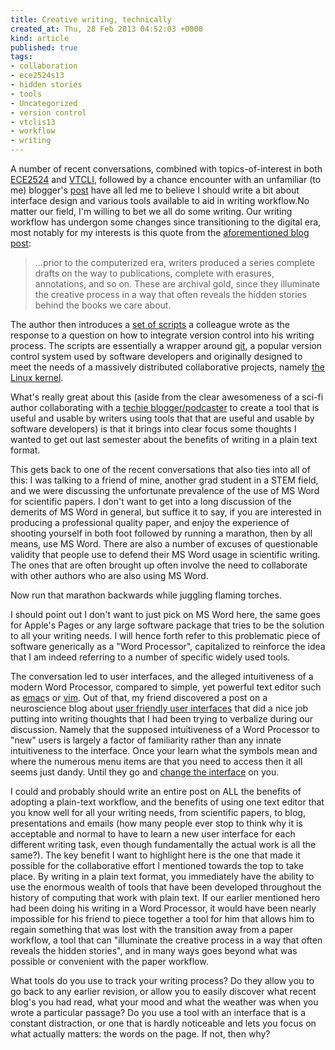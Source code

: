```yaml
---
title: Creative writing, technically
created_at: Thu, 28 Feb 2013 04:52:03 +0000
kind: article
published: true
tags:
- collaboration
- ece2524s13
- hidden stories
- tools
- Uncategorized
- version control
- vtclis13
- workflow
- writing
---
```


A number of recent conversations, combined with topics-of-interest in
both [ECE2524](https://blogs.lt.vt.edu/ece2524s13) and
[VTCLI](http://gardnercampbell.wetpaint.com/page/vtclis13), followed
by a chance encounter with an unfamiliar (to me) blogger's
[post](http://craphound.com/?p=2171:ta) have all led me to believe I
should write a bit about interface design and various tools available
to aid in writing workflow.No matter our field, I'm willing to bet we
all do some writing. Our writing workflow has undergon some changes
since transitioning to the digital era, most notably for my interests
is this quote from the
[aforementioned blog post](http://craphound.com/?p=2171:ta):

> …prior to the computerized era, writers produced a series complete
> drafts on the way to publications, complete with erasures,
> annotations, and so on. These are archival gold, since they
> illuminate the creative process in a way that often reveals the
> hidden stories behind the books we care about.

The author then introduces a
[set of scripts](http://bitbucketlabs.net/flashbake/) a colleague
wrote as the response to a question on how to integrate version
control into his writing process. The scripts are essentially a
wrapper around [git](http://git-scm.com/video/what-is-git), a popular
version control system used by software developers and originally
designed to meet the needs of a massively distributed collaborative
projects, namely [the Linux kernel](http://www.kernel.org/).

What's really great about this (aside from the clear awesomeness of a
sci-fi author collaborating with a
[techie blogger/podcaster](http://thecommandline.net/) to create a
tool that is useful and usable by writers using tools that that are
useful and usable by software developers) is that it brings into clear
focus some thoughts I wanted to get out last semester about the
benefits of writing in a plain text format.

This gets back to one of the recent conversations that also ties into
all of this: I was talking to a friend of mine, another grad student
in a STEM field, and we were discussing the unfortunate prevalence of
the use of MS Word for scientific papers. I don't want to get into a
long discussion of the demerits of MS Word in general, but suffice it
to say, if you are interested in producing a professional quality
paper, and enjoy the experience of shooting yourself in both foot
followed by running a marathon, then by all means, use MS Word. There
are also a number of excuses of questionable validity that people use
to defend their MS Word usage in scientific writing. The ones that are
often brought up often involve the need to collaborate with other
authors who are also using MS Word.

Now run that marathon backwards while juggling flaming torches.

I should point out I don't want to just pick on MS Word here, the same
goes for Apple's Pages or any large software package that tries to be
the solution to all your writing needs. I will hence forth refer to
this problematic piece of software generically as a "Word Processor",
capitalized to reinforce the idea that I am indeed referring to a
number of specific widely used tools.

The conversation led to user interfaces, and the alleged intuitiveness
of a modern Word Processor, compared to simple, yet powerful text
editor such as [emac](http://www.gnu.org/software/emacs/)s or
[vim](http://www.vim.org/index.php). Out of that, my friend discovered
a post on a neuroscience blog about
[user friendly user interfaces](http://theness.com/neurologicablog/index.php/neuroscience-of-user-friendly/)
that did a nice job putting into writing thoughts that I had been
trying to verbalize during our discussion. Namely that the supposed
intuitiveness of a Word Processor to "new" users is largely a factor
of familiarity rather than any innate intuitiveness to the
interface. Once your learn what the symbols mean and where the
numerous menu items are that you need to access then it all seems just
dandy. Until they go and
[change the interface](http://en.wikipedia.org/wiki/History_of_Microsoft_Word)
on you.

I could and probably should write an entire post on ALL the benefits
of adopting a plain-text workflow, and the benefits of using one text
editor that you know well for all your writing needs, from scientific
papers, to blog, presentations and emails (how many people ever stop
to think why it is acceptable and normal to have to learn a new user
interface for each different writing task, even though fundamentally
the actual work is all the same?). The key benefit I want to highlight
here is the one that made it possible for the collaborative effort I
mentioned towards the top to take place. By writing in a plain text
format, you immediately have the ability to use the enormous wealth of
tools that have been developed throughout the history of computing
that work with plain text. If our earlier mentioned hero had been
doing his writing in a Word Processor, it would have been nearly
impossible for his friend to piece together a tool for him that allows
him to regain something that was lost with the transition away from a
paper workflow, a tool that can "illuminate the creative process in a
way that often reveals the hidden stories", and in many ways goes
beyond what was possible or convenient with the paper workflow.

What tools do you use to track your writing process?  Do they allow
you to go back to any earlier revision, or allow you to easily
discover what recent blog's you had read, what your mood and what the
weather was when you wrote a particular passage? Do you use a tool
with an interface that is a constant distraction, or one that is
hardly noticeable and lets you focus on what actually matters: the
words on the page. If not, then why?
